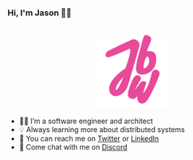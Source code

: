 ### Hi, I'm Jason 👋🏽

<div align="center">
	<br />
  <a href="https://jbw.codes">
    <img src="https://raw.githubusercontent.com/jbw/jbw/master/logo.svg" height="148">
  </a>
  <br />
</div>

- 👨‍💻 I’m a software engineer and architect
- 💡 Always learning more about distributed systems
- 📨 You can reach me on [Twitter](https://twitter.com/jasonwatson) or [LinkedIn](https://www.linkedin.com/in/jasonbwatson/)
- 💬 Come chat with me on [Discord](https://discord.gg/tZhKUcySKu)
